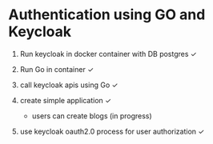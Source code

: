 # Authentication using GO and Keycloak

1. Run keycloak in docker container with DB postgres &check;

2. Run Go in container &check;

3. call keycloak apis using Go &check;

4. create simple application &check;
    - users can create blogs (in progress)

5. use keycloak oauth2.0 process for user authorization &check;
